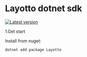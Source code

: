 # Layotto dotnet sdk

[![Latest version](https://img.shields.io/nuget/v/layotto.svg)](https://www.nuget.org/packages/layotto/)

1.Get start

Install from nuget:
````shell
dotnet add package Layotto
````
